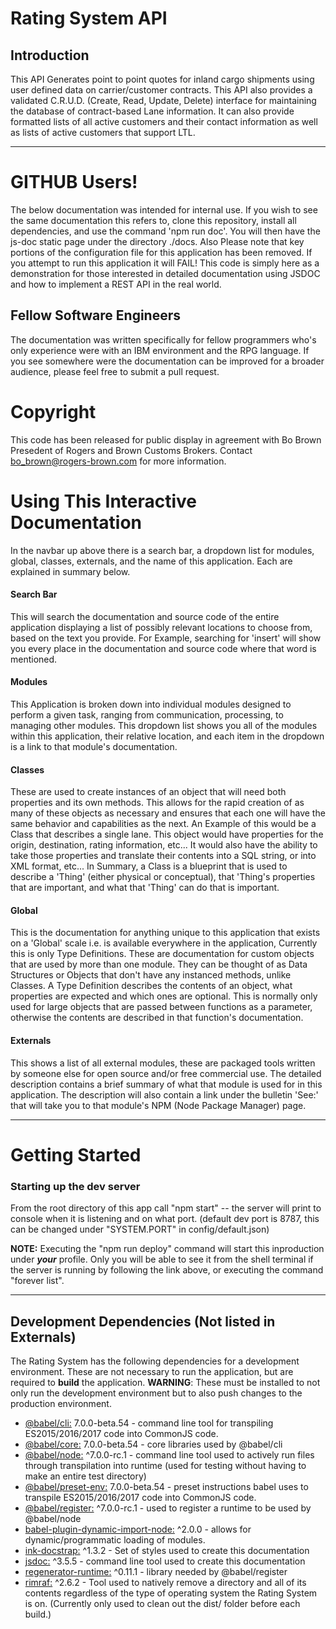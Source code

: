 # Rating System API

## Introduction
This API Generates point to point quotes for inland cargo shipments using user defined data on carrier/customer contracts.
This API also provides a validated C.R.U.D. (Create, Read, Update, Delete) interface for maintaining the database of contract-based Lane information.
It can also provide formatted lists of all active customers and their contact information as well as lists of active customers that support LTL. 

---

# GITHUB Users!
The below documentation was intended for internal use. If you wish to see the same documentation this refers to, clone this repository, install all dependencies, and use the command 'npm run doc'. You will then have the js-doc static page under the directory ./docs. 
Also Please note that key portions of the configuration file for this application has been removed. If you attempt to run this application it will FAIL! This code is simply here as a demonstration for those interested in detailed documentation using JSDOC and how to implement a REST API in the real world.

## Fellow Software Engineers
The documentation was written specifically for fellow programmers who's only experience were with an IBM environment and the RPG language. If you see somewhere were the documentation can be improved for a broader audience, please feel free to submit a pull request.

# Copyright
This code has been released for public display in agreement with Bo Brown Presedent of Rogers and Brown Customs Brokers. Contact bo_brown@rogers-brown.com for more information.

# Using This Interactive Documentation

In the navbar up above there is a search bar, a dropdown list for modules, global, classes, externals, and the name of this application. Each are explained in summary below.

#### Search Bar
This will search the documentation and source code of the entire application displaying a list of possibly relevant locations to choose from, based on the text you provide.
For Example, searching for 'insert' will show you every place in the documentation and source code where that word is mentioned.

#### Modules
This Application is broken down into individual modules designed to perform a given task, ranging from communication, processing, to managing other modules. This dropdown list shows you all of the modules within this application, their relative location, and each item in the dropdown is a link to that module's documentation.

#### Classes
These are used to create instances of an object that will need both properties and its own methods. This allows for the rapid creation of as many of these objects as necessary and ensures that each one will have the same behavior and capabilities as the next. An Example of this would be a Class that describes a single lane. This object would have properties for the origin, destination, rating information, etc... It would also have the ability to take those properties and translate their contents into a SQL string, or into XML format, etc... In Summary, a Class is a blueprint that is used to describe a 'Thing' (either physical or conceptual), that 'Thing's properties that are important, and what that 'Thing' can do that is important. 

#### Global
This is the documentation for anything unique to this application that exists on a 'Global' scale i.e. is available everywhere in the application, Currently this is only Type Definitions. These are documentation for custom objects that are used by more than one module. They can be thought of as Data Structures or Objects that don't have any instanced methods, unlike Classes. A Type Definition describes the contents of an object, what properties are expected and which ones are optional. This is normally only used for large objects that are passed between functions as a parameter, otherwise the contents are described in that function's documentation.

#### Externals
This shows a list of all external modules, these are packaged tools written by someone else for open source and/or free commercial use. The detailed description contains a brief summary of what that module is used for in this application. The description will also contain a link under the bulletin 'See:' that will take you to that module's NPM (Node Package Manager) page. 

---

# Getting Started

### Starting up the dev server
From the root directory of this app call "npm start" -- the server will print to console when it is listening and on what port. (default dev port is 8787, this can be changed under "SYSTEM.PORT" in config/default.json)


**NOTE:** Executing the "npm run deploy" command will start this inproduction under **_your_** profile. Only you will be able to see it from the shell terminal if the server is running by following the link above, or executing the command "forever list".

---

## Development Dependencies (Not listed in Externals)
The Rating System has the following dependencies for a development environment. These are not necessary to run the application, but are required to **build** the application.
**WARNING**: These must be installed to not only run the development environment but to also push changes to the production environment.
* [@babel/cli:](https://www.npmjs.com/package/@babel/cli) 7.0.0-beta.54 - command line tool for transpiling ES2015/2016/2017 code into CommonJS code.
* [@babel/core:](https://www.npmjs.com/package/@babel/core) 7.0.0-beta.54 - core libraries used by @babel/cli
* [@babel/node:](https://www.npmjs.com/package/@babel/node) ^7.0.0-rc.1 - command line tool used to actively run files through transpilation into runtime (used for testing without having to make an entire test directory)
* [@babel/preset-env:](https://www.npmjs.com/package/@babel/preset-env) 7.0.0-beta.54 - preset instructions babel uses to transpile ES2015/2016/2017 code into CommonJS code.
* [@babel/register:](https://www.npmjs.com/package/@babel/register) ^7.0.0-rc.1 - used to register a runtime to be used by @babel/node
* [babel-plugin-dynamic-import-node:](https://www.npmjs.com/package/babel-plugin-dynamic-import-node) ^2.0.0 - allows for dynamic/programmatic loading of modules.
* [ink-docstrap:](https://www.npmjs.com/package/ink-docstrap) ^1.3.2 - Set of styles used to create this documentation
* [jsdoc:](https://www.npmjs.com/package/jsdoc) ^3.5.5 - command line tool used to create this documentation
* [regenerator-runtime:](https://www.npmjs.com/package/regenerator-runtime) ^0.11.1 - library needed by @babel/register
* [rimraf:](https://www.npmjs.com/package/rimraf) ^2.6.2 - Tool used to natively remove a directory and all of its contents regardless of the type of operating system the Rating System is on. (Currently only used to clean out the dist/ folder before each build.)
